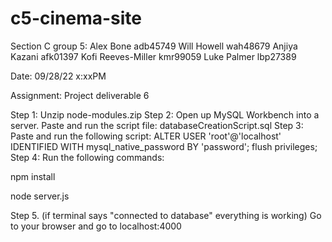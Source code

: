 # c5-cinema-site
Section C group 5:
    Alex Bone               adb45749
    Will Howell             wah48679
    Anjiya Kazani           afk01397
    Kofi Reeves-Miller      kmr99059
    Luke Palmer             lbp27389

Date: 09/28/22 x:xxPM

Assignment: Project deliverable 6

Step 1: Unzip node-modules.zip
Step 2: Open up MySQL Workbench into a server. Paste and run the script file: databaseCreationScript.sql
Step 3: Paste and run the following script: ALTER USER 'root'@'localhost' IDENTIFIED WITH mysql_native_password BY 'password'; flush privileges;
Step 4: Run the following commands:

npm install

node server.js

Step 5. (if terminal says "connected to database" everything is working) Go to your browser and go to localhost:4000